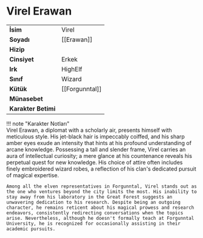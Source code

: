 # Virel Erawan  
  
  
  
|  |  |  
|---|---|  
| **İsim** | Virel |  
| **Soyadı** | [[Erawan]] |  
| **Hizip** |  |  
| **Cinsiyet** | Erkek |  
| **Irk** | HighElf |  
| **Sınıf** | Wizard |  
| **Kütük** | [[Forgunntal]] |  
| **Münasebet** |  |  
| **Karakter Betimi** |  |  
  
  
!!! note "Karakter Notları"  
	Virel Erawan, a diplomat with a scholarly air, presents himself with meticulous style. His jet-black hair is impeccably coiffed, and his sharp amber eyes exude an intensity that hints at his profound understanding of arcane knowledge. Possessing a tall and slender frame, Virel carries an aura of intellectual curiosity; a mere glance at his countenance reveals his perpetual quest for new knowledge. His choice of attire often includes finely embroidered wizard robes, a reflection of his clan's dedicated pursuit of magical expertise.  
	  
	Among all the elven representatives in Forgunntal, Virel stands out as the one who ventures beyond the city limits the most. His inability to stay away from his laboratory in the Great Forest suggests an unwavering dedication to his research. Despite being an outgoing character, he remains reticent about his magical prowess and research endeavors, consistently redirecting conversations when the topics arise. Nevertheless, although he doesn't formally teach at Forgunntal University, he is recognized for occasionally assisting in their academic pursuits.   